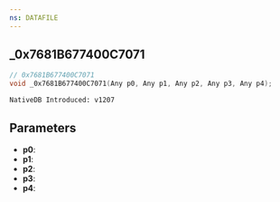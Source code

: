 ```yaml
---
ns: DATAFILE
---
```

## _0x7681B677400C7071

```c
// 0x7681B677400C7071
void _0x7681B677400C7071(Any p0, Any p1, Any p2, Any p3, Any p4);
```

```
NativeDB Introduced: v1207
```

## Parameters
* **p0**:
* **p1**:
* **p2**:
* **p3**:
* **p4**:
